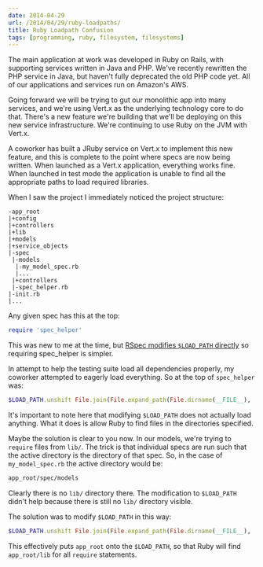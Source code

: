 ```yaml
---
date: 2014-04-29
url: /2014/04/29/ruby-loadpaths/
title: Ruby Loadpath Confusion
tags: [programming, ruby, filesystem, filesystems]
---
```


The main application at work was developed in Ruby on Rails, with supporting
services written in Java and PHP. We've recently rewritten the PHP service in
Java, but haven't fully deprecated the old PHP code yet.  All of our
applications and services run on Amazon's AWS.

Going forward we will be trying to gut our monolithic app into many services,
and we're using Vert.x as the underlying technology core to do that.
There's a new feature we're building that we'll be deploying on this new
service infrastructure.  We're continuing to use Ruby on the JVM with Vert.x.

A coworker has built a JRuby service on Vert.x to implement this new feature,
and this is complete to the point where specs are now being written.
When launched as a Vert.x application, everything works fine.  When launched
in test mode the application is unable to find all the appropriate paths
to load required libraries.

When I saw the project I immediately noticed the project structure:

    -app_root
    |+config
    |+controllers
    |+lib
    |+models
    |+service_objects
    |-spec
     |-models
      |-my_model_spec.rb
      |...
     |+controllers
     |-spec_helper.rb
    |-init.rb
    |...

Any given spec has this at the top:

```ruby
require 'spec_helper'
```

This was new to me at the time, but
[RSpec modifies `$LOAD_PATH` directly](http://diminishing.org/require-spec-helper/)
so requiring spec_helper is simpler.

In attempt to help the testing suite load all dependencies properly, my
coworker attempted to eagerly load everything. So at the top of `spec_helper`
was:

```ruby
$LOAD_PATH.unshift File.join(File.expand_path(File.dirname(__FILE__), '../'), 'lib/**/*')
```

It's important to note here that modifying `$LOAD_PATH` does not actually
load anything.  What it does is allow Ruby to find files in the directories specified.

Maybe the solution is clear to you now.
In our models, we're trying to `require` files from `lib/`.
The trick is that individual specs are run such that the active directory is
the directory of that spec.  So, in the case of `my_model_spec.rb` the active
directory would be:

```bash
app_root/spec/models
```

Clearly there is no `lib/` directory there.
The modification to `$LOAD_PATH` didn't help because there is still no
`lib/` directory visible.

The solution was to modify `$LOAD_PATH` in this way:

```ruby
$LOAD_PATH.unshift File.join(File.expand_path(File.dirname(__FILE__), '../'))
```

This effectively puts `app_root` onto the `$LOAD_PATH`, so that Ruby will
find `app_root/lib` for all `require` statements.
